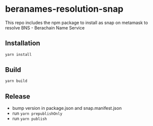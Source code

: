 # beranames-resolution-snap

This repo includes the npm package to install as snap on metamask to resolve BNS - Berachain Name Service

## Installation

```bash
yarn install
```

## Build

```bash
yarn build
```

## Release

- bump version in package.json and snap.manifest.json
- run `yarn prepublishOnly`
- run `yarn publish`
